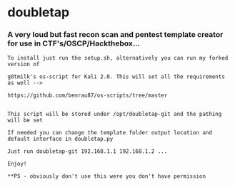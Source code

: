 # doubletap
### A very loud but fast recon scan and pentest template creator for use in CTF's/OSCP/Hackthebox...

```
To install just run the setup.sh, alternatively you can run my forked version of 

g0tmilk's os-script for Kali 2.0. This will set all the requirements as well -->

https://github.com/benrau87/os-scripts/tree/master


This script will be stored under /opt/doubletap-git and the pathing will be set

If needed you can change the template folder output location and default interface in doubletap.py

Just run doubletap-git 192.168.1.1 192.168.1.2 ... 

Enjoy!

**PS - obviously don't use this were you don't have permission
```
